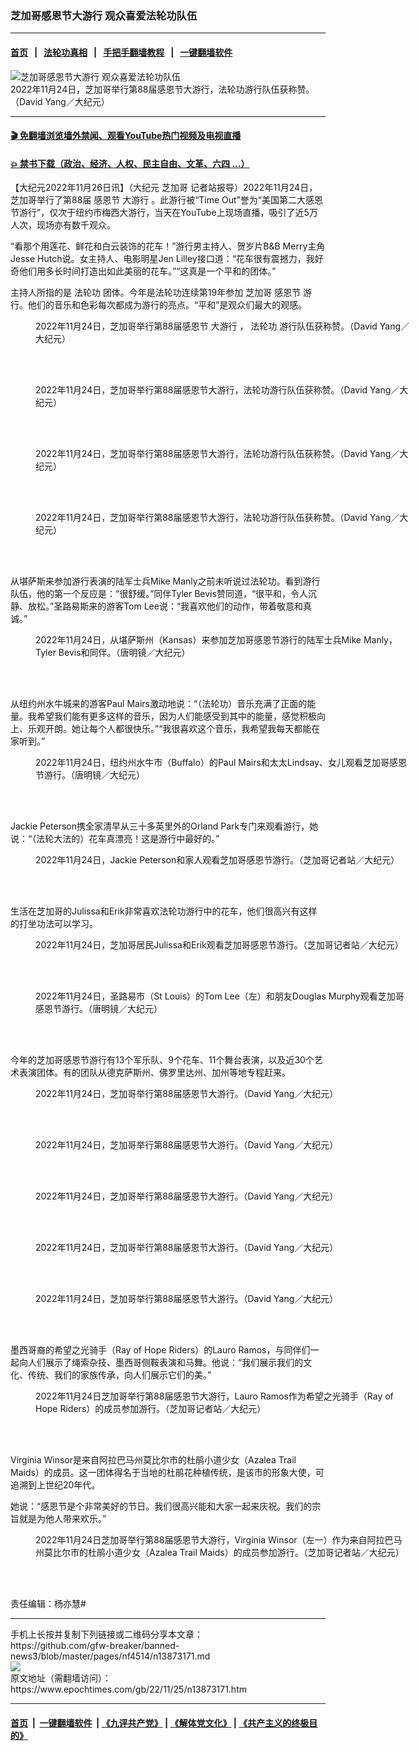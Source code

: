 ### 芝加哥感恩节大游行 观众喜爱法轮功队伍
------------------------

#### [首页](https://github.com/gfw-breaker/banned-news3/blob/master/README.md) &nbsp;&nbsp;|&nbsp;&nbsp; [法轮功真相](https://github.com/begood0513/basic/blob/master/README.md)  &nbsp;&nbsp;|&nbsp;&nbsp; [手把手翻墙教程](https://github.com/gfw-breaker/guides/wiki)  &nbsp;&nbsp;|&nbsp;&nbsp; [一键翻墙软件](https://github.com/gfw-breaker/nogfw/blob/master/README.md)  



<div><img alt="芝加哥感恩节大游行 观众喜爱法轮功队伍" class="attachment-djy_600_400 size-djy_600_400 wp-post-image" src="https://i.epochtimes.com/assets/uploads/2022/11/id13873172-1_Falun-Dafa-600x400.jpg"/>
<div class="caption">
 2022年11月24日，芝加哥举行第88届感恩节大游行，法轮功游行队伍获称赞。（David Yang／大纪元）
</div></div><hr/>

#### [ 🎬  免翻墙浏览墙外禁闻、观看YouTube热门视频及电视直播](https://github.com/gfw-breaker/HelloWorld)

#### [ 💥  禁书下载（政治、经济、人权、民主自由、文革、六四 ...）](https://github.com/gfw-breaker/books/blob/master/README.md)

<div><p>
 【大纪元2022年11月26日讯】（大纪元
 <ok href="https://www.epochtimes.com/gb/tag/%E8%8A%9D%E5%8A%A0%E5%93%A5.html">
  芝加哥
 </ok>
 记者站报导）2022年11月24日，芝加哥举行了第88届
 <ok href="https://www.epochtimes.com/gb/tag/%E6%84%9F%E6%81%A9%E8%8A%82.html">
  感恩节
 </ok>
 <ok href="https://www.epochtimes.com/gb/tag/%E5%A4%A7%E6%B8%B8%E8%A1%8C.html">
  大游行
 </ok>
 。此游行被“Time Out”誉为“美国第二大感恩节游行”，仅次于纽约市梅西大游行，当天在YouTube上现场直播，吸引了近5万人次，现场亦有数千观众。
</p>
<p>
 “看那个用莲花、鲜花和白云装饰的花车！”游行男主持人、贺岁片B&amp;B Merry主角Jesse Hutch说。女主持人、电影明星Jen Lilley接口道：“花车很有震撼力，我好奇他们用多长时间打造出如此美丽的花车。”“这真是一个平和的团体。”
</p>
<p>
 主持人所指的是
 <ok href="https://www.epochtimes.com/gb/tag/%E6%B3%95%E8%BD%AE%E5%8A%9F.html">
  法轮功
 </ok>
 团体。今年是法轮功连续第19年参加
 <ok href="https://www.epochtimes.com/gb/tag/%E8%8A%9D%E5%8A%A0%E5%93%A5.html">
  芝加哥
 </ok>
 <ok href="https://www.epochtimes.com/gb/tag/%E6%84%9F%E6%81%A9%E8%8A%82.html">
  感恩节
 </ok>
 游行。他们的音乐和色彩每次都成为游行的亮点。“平和”是观众们最大的观感。
</p>
<figure aria-describedby="caption-attachment-13873173" class="wp-caption aligncenter" id="attachment_13873173" style="width: 600px">
 <ok href="https://i.epochtimes.com/assets/uploads/2022/11/id13873173-2A_FLG.jpg" target="_blank">
  <img alt="" class="size-large wp-image-13873173" src="https://i.epochtimes.com/assets/uploads/2022/11/id13873173-2A_FLG-600x338.jpg"/>
 </ok>
 <br/><figcaption class="wp-caption-text" id="caption-attachment-13873173">
  2022年11月24日，芝加哥举行第88届感恩节
  <ok href="https://www.epochtimes.com/gb/tag/%E5%A4%A7%E6%B8%B8%E8%A1%8C.html">
   大游行
  </ok>
  ，
  <ok href="https://www.epochtimes.com/gb/tag/%E6%B3%95%E8%BD%AE%E5%8A%9F.html">
   法轮功
  </ok>
  游行队伍获称赞。（David Yang／大纪元）
 </figcaption><br/>
</figure><br/>
<figure aria-describedby="caption-attachment-13873175" class="wp-caption aligncenter" id="attachment_13873175" style="width: 600px">
 <ok href="https://i.epochtimes.com/assets/uploads/2022/11/id13873175-2B_FLG.jpg" target="_blank">
  <img alt="" class="size-large wp-image-13873175" src="https://i.epochtimes.com/assets/uploads/2022/11/id13873175-2B_FLG-600x400.jpg"/>
 </ok>
 <br/><figcaption class="wp-caption-text" id="caption-attachment-13873175">
  2022年11月24日，芝加哥举行第88届感恩节大游行，法轮功游行队伍获称赞。（David Yang／大纪元）
 </figcaption><br/>
</figure><br/>
<figure aria-describedby="caption-attachment-13873176" class="wp-caption aligncenter" id="attachment_13873176" style="width: 600px">
 <ok href="https://i.epochtimes.com/assets/uploads/2022/11/id13873176-2C_FLG.jpg" target="_blank">
  <img alt="" class="size-large wp-image-13873176" src="https://i.epochtimes.com/assets/uploads/2022/11/id13873176-2C_FLG-600x400.jpg"/>
 </ok>
 <br/><figcaption class="wp-caption-text" id="caption-attachment-13873176">
  2022年11月24日，芝加哥举行第88届感恩节大游行，法轮功游行队伍获称赞。（David Yang／大纪元）
 </figcaption><br/>
</figure><br/>
<figure aria-describedby="caption-attachment-13873177" class="wp-caption aligncenter" id="attachment_13873177" style="width: 600px">
 <ok href="https://i.epochtimes.com/assets/uploads/2022/11/id13873177-2D_FLG.jpg" target="_blank">
  <img alt="" class="size-large wp-image-13873177" src="https://i.epochtimes.com/assets/uploads/2022/11/id13873177-2D_FLG-600x400.jpg"/>
 </ok>
 <br/><figcaption class="wp-caption-text" id="caption-attachment-13873177">
  2022年11月24日，芝加哥举行第88届感恩节大游行，法轮功游行队伍获称赞。（David Yang／大纪元）
 </figcaption><br/>
</figure><br/>
<p>
 从堪萨斯来参加游行表演的陆军士兵Mike Manly之前未听说过法轮功。看到游行队伍，他的第一个反应是：“很舒缓。”同伴Tyler Bevis赞同道，“很平和，令人沉静、放松。”圣路易斯来的游客Tom Lee说：“我喜欢他们的动作，带着敬意和真诚。”
</p>
<figure aria-describedby="caption-attachment-13873178" class="wp-caption aligncenter" id="attachment_13873178" style="width: 600px">
 <ok href="https://i.epochtimes.com/assets/uploads/2022/11/id13873178-3_Mike-Manly-Tyler-Bevis.jpg" target="_blank">
  <img alt="" class="size-large wp-image-13873178" src="https://i.epochtimes.com/assets/uploads/2022/11/id13873178-3_Mike-Manly-Tyler-Bevis-600x400.jpg"/>
 </ok>
 <br/><figcaption class="wp-caption-text" id="caption-attachment-13873178">
  2022年11月24日，从堪萨斯州（Kansas）来参加芝加哥感恩节游行的陆军士兵Mike Manly，Tyler Bevis和同伴。（唐明镜／大纪元）
 </figcaption><br/>
</figure><br/>
<p>
 从纽约州水牛城来的游客Paul Mairs激动地说：“（法轮功）音乐充满了正面的能量。我希望我们能有更多这样的音乐，因为人们能感受到其中的能量，感觉积极向上、乐观开朗。她让每个人都很快乐。”“我很喜欢这个音乐，我希望我每天都能在家听到。”
</p>
<figure aria-describedby="caption-attachment-13873179" class="wp-caption aligncenter" id="attachment_13873179" style="width: 600px">
 <ok href="https://i.epochtimes.com/assets/uploads/2022/11/id13873179-4_Lindsay-and-Paul-Mairs.jpg" target="_blank">
  <img alt="" class="size-large wp-image-13873179" src="https://i.epochtimes.com/assets/uploads/2022/11/id13873179-4_Lindsay-and-Paul-Mairs-600x400.jpg"/>
 </ok>
 <br/><figcaption class="wp-caption-text" id="caption-attachment-13873179">
  2022年11月24日，纽约州水牛市（Buffalo）的Paul Mairs和太太Lindsay、女儿观看芝加哥感恩节游行。（唐明镜／大纪元）
 </figcaption><br/>
</figure><br/>
<p>
 Jackie Peterson携全家清早从三十多英里外的Orland Park专门来观看游行，她说：“（法轮大法的）花车真漂亮！这是游行中最好的。”
</p>
<figure aria-describedby="caption-attachment-13873180" class="wp-caption aligncenter" id="attachment_13873180" style="width: 600px">
 <ok href="https://i.epochtimes.com/assets/uploads/2022/11/id13873180-5A_Jackie-Peterson.jpeg" target="_blank">
  <img alt="" class="size-large wp-image-13873180" src="https://i.epochtimes.com/assets/uploads/2022/11/id13873180-5A_Jackie-Peterson-600x450.jpeg"/>
 </ok>
 <br/><figcaption class="wp-caption-text" id="caption-attachment-13873180">
  2022年11月24日，Jackie Peterson和家人观看芝加哥感恩节游行。（芝加哥记者站／大纪元）
 </figcaption><br/>
</figure><br/>
<p>
 生活在芝加哥的Julissa和Erik非常喜欢法轮功游行中的花车，他们很高兴有这样的打坐功法可以学习。
</p>
<figure aria-describedby="caption-attachment-13873190" class="wp-caption aligncenter" id="attachment_13873190" style="width: 600px">
 <ok href="https://i.epochtimes.com/assets/uploads/2022/11/id13873190-5B_Julissa-and-Erik.jpeg" target="_blank">
  <img alt="" class="size-large wp-image-13873190" src="https://i.epochtimes.com/assets/uploads/2022/11/id13873190-5B_Julissa-and-Erik-600x450.jpeg"/>
 </ok>
 <br/><figcaption class="wp-caption-text" id="caption-attachment-13873190">
  2022年11月24日，芝加哥居民Julissa和Erik观看芝加哥感恩节游行。（芝加哥记者站／大纪元）
 </figcaption><br/>
</figure><br/>
<figure aria-describedby="caption-attachment-13873188" class="wp-caption aligncenter" id="attachment_13873188" style="width: 600px">
 <ok href="https://i.epochtimes.com/assets/uploads/2022/11/id13873188-5D_Tom-Lee-left-and-Douglas-Murphy.jpg" target="_blank">
  <img alt="" class="size-large wp-image-13873188" src="https://i.epochtimes.com/assets/uploads/2022/11/id13873188-5D_Tom-Lee-left-and-Douglas-Murphy-600x400.jpg"/>
 </ok>
 <br/><figcaption class="wp-caption-text" id="caption-attachment-13873188">
  2022年11月24日，圣路易市（St Louis）的Tom Lee（左）和朋友Douglas Murphy观看芝加哥感恩节游行。（唐明镜／大纪元）
 </figcaption><br/>
</figure><br/>
<p>
 今年的芝加哥感恩节游行有13个军乐队、9个花车、11个舞台表演，以及近30个艺术表演团体。有的团队从德克萨斯州、佛罗里达州、加州等地专程赶来。
</p>
<figure aria-describedby="caption-attachment-13873187" class="wp-caption aligncenter" id="attachment_13873187" style="width: 600px">
 <ok href="https://i.epochtimes.com/assets/uploads/2022/11/id13873187-6A_parade.jpg" target="_blank">
  <img alt="" class="size-large wp-image-13873187" src="https://i.epochtimes.com/assets/uploads/2022/11/id13873187-6A_parade-600x400.jpg"/>
 </ok>
 <br/><figcaption class="wp-caption-text" id="caption-attachment-13873187">
  2022年11月24日，芝加哥举行第88届感恩节大游行。（David Yang／大纪元）
 </figcaption><br/>
</figure><br/>
<figure aria-describedby="caption-attachment-13873186" class="wp-caption aligncenter" id="attachment_13873186" style="width: 600px">
 <ok href="https://i.epochtimes.com/assets/uploads/2022/11/id13873186-6B_parade.jpg" target="_blank">
  <img alt="" class="size-large wp-image-13873186" src="https://i.epochtimes.com/assets/uploads/2022/11/id13873186-6B_parade-600x400.jpg"/>
 </ok>
 <br/><figcaption class="wp-caption-text" id="caption-attachment-13873186">
  2022年11月24日，芝加哥举行第88届感恩节大游行。（David Yang／大纪元）
 </figcaption><br/>
</figure><br/>
<figure aria-describedby="caption-attachment-13873185" class="wp-caption aligncenter" id="attachment_13873185" style="width: 600px">
 <ok href="https://i.epochtimes.com/assets/uploads/2022/11/id13873185-6C_parade.jpg" target="_blank">
  <img alt="" class="size-large wp-image-13873185" src="https://i.epochtimes.com/assets/uploads/2022/11/id13873185-6C_parade-600x400.jpg"/>
 </ok>
 <br/><figcaption class="wp-caption-text" id="caption-attachment-13873185">
  2022年11月24日，芝加哥举行第88届感恩节大游行。（David Yang／大纪元）
 </figcaption><br/>
</figure><br/>
<figure aria-describedby="caption-attachment-13873184" class="wp-caption aligncenter" id="attachment_13873184" style="width: 600px">
 <ok href="https://i.epochtimes.com/assets/uploads/2022/11/id13873184-6D_parade.jpg" target="_blank">
  <img alt="" class="size-large wp-image-13873184" src="https://i.epochtimes.com/assets/uploads/2022/11/id13873184-6D_parade-600x338.jpg"/>
 </ok>
 <br/><figcaption class="wp-caption-text" id="caption-attachment-13873184">
  2022年11月24日，芝加哥举行第88届感恩节大游行。（David Yang／大纪元）
 </figcaption><br/>
</figure><br/>
<figure aria-describedby="caption-attachment-13873183" class="wp-caption aligncenter" id="attachment_13873183" style="width: 600px">
 <ok href="https://i.epochtimes.com/assets/uploads/2022/11/id13873183-6E_parade.jpg" target="_blank">
  <img alt="" class="size-large wp-image-13873183" src="https://i.epochtimes.com/assets/uploads/2022/11/id13873183-6E_parade-600x338.jpg"/>
 </ok>
 <br/><figcaption class="wp-caption-text" id="caption-attachment-13873183">
  2022年11月24日，芝加哥举行第88届感恩节大游行。（David Yang／大纪元）
 </figcaption><br/>
</figure><br/>
<p>
 墨西哥裔的希望之光骑手（Ray of Hope Riders）的Lauro Ramos，与同伴们一起向人们展示了绳索杂技、墨西哥侧鞍表演和马舞。他说：“我们展示我们的文化、传统、我们的家族传承，向人们展示它们的美。”
</p>
<figure aria-describedby="caption-attachment-13873182" class="wp-caption aligncenter" id="attachment_13873182" style="width: 600px">
 <ok href="https://i.epochtimes.com/assets/uploads/2022/11/id13873182-7_Lauro-Ramos.jpg" target="_blank">
  <img alt="" class="size-large wp-image-13873182" src="https://i.epochtimes.com/assets/uploads/2022/11/id13873182-7_Lauro-Ramos-600x338.jpg"/>
 </ok>
 <br/><figcaption class="wp-caption-text" id="caption-attachment-13873182">
  2022年11月24日芝加哥举行第88届感恩节大游行，Lauro Ramos作为希望之光骑手（Ray of Hope Riders）的成员参加游行。（芝加哥记者站／大纪元）
 </figcaption><br/>
</figure><br/>
<p>
 Virginia Winsor是来自阿拉巴马州莫比尔市的杜鹃小道少女（Azalea Trail Maids）的成员。这一团体得名于当地的杜鹃花种植传统，是该市的形象大使，可追溯到上世纪20年代。
</p>
<p>
 她说：“感恩节是个非常美好的节日。我们很高兴能和大家一起来庆祝。我们的宗旨就是为他人带来欢乐。”
</p>
<figure aria-describedby="caption-attachment-13873181" class="wp-caption aligncenter" id="attachment_13873181" style="width: 600px">
 <ok href="https://i.epochtimes.com/assets/uploads/2022/11/id13873181-8_Virginia-Winsor.jpg" target="_blank">
  <img alt="" class="size-large wp-image-13873181" src="https://i.epochtimes.com/assets/uploads/2022/11/id13873181-8_Virginia-Winsor-600x338.jpg"/>
 </ok>
 <br/><figcaption class="wp-caption-text" id="caption-attachment-13873181">
  2022年11月24日芝加哥举行第88届感恩节大游行，Virginia Winsor（左一）作为来自阿拉巴马州莫比尔市的杜鹃小道少女（Azalea Trail Maids）的成员参加游行。（芝加哥记者站／大纪元）
 </figcaption><br/>
</figure><br/>
<p>
 责任编辑：杨亦慧#
</p>
</div>
<hr/>
手机上长按并复制下列链接或二维码分享本文章：<br/>
https://github.com/gfw-breaker/banned-news3/blob/master/pages/nf4514/n13873171.md <br/>
<a href='https://github.com/gfw-breaker/banned-news3/blob/master/pages/nf4514/n13873171.md'><img src='https://github.com/gfw-breaker/banned-news3/blob/master/pages/nf4514/n13873171.md.png'/></a> <br/>
原文地址（需翻墙访问）：https://www.epochtimes.com/gb/22/11/25/n13873171.htm


------------------------
#### [首页](https://github.com/gfw-breaker/banned-news3/blob/master/README.md) &nbsp;|&nbsp; [一键翻墙软件](https://github.com/gfw-breaker/nogfw/blob/master/README.md) &nbsp;| [《九评共产党》](https://github.com/gfw-breaker/9ping.md/blob/master/README.md#九评之一评共产党是什么) | [《解体党文化》](https://github.com/gfw-breaker/jtdwh.md/blob/master/README.md) | [《共产主义的终极目的》](https://github.com/gfw-breaker/gczydzjmd.md/blob/master/README.md)


<img src='http://gfw-breaker.win/banned-news3/pages/nf4514/n13873171.md' width='0px' height='0px'/>